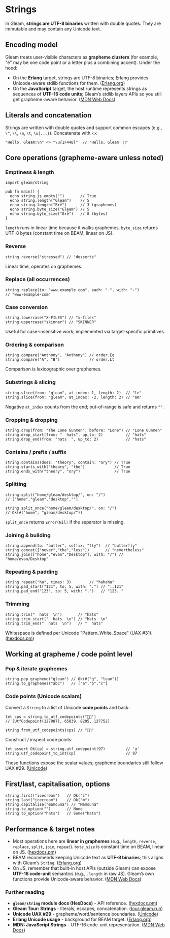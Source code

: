 # Strings

In Gleam, **strings are UTF-8 binaries** written with double quotes. They are immutable and may contain any Unicode text. 

## Encoding model 

Gleam treats user-visible characters as **grapheme clusters** (for example, "é" may be one code point or a letter plus a combining accent). Under the hood:

* On the **Erlang** target, strings are UTF-8 binaries; Erlang provides Unicode-aware stdlib functions for them. ([Erlang.org][3])
* On the **JavaScript** target, the host runtime represents strings as sequences of **UTF-16 code units**; Gleam’s stdlib layers APIs so you still get grapheme-aware behavior. ([MDN Web Docs][4])

## Literals and concatenation

Strings are written with double quotes and support common escapes (e.g., `\"`, `\\`, `\n`, `\t`, `\u{...}`). Concatenate with `<>`:

```gleam
"Hello, Gleam!\n" <> "\u{1F44B}"  // "Hello, Gleam! 👋"
```

## Core operations (grapheme-aware unless noted)

### Emptiness & length

```gleam
import gleam/string

pub fn main() {
  echo string.is_empty("")       // True
  echo string.length("Gleam")    // 5
  echo string.length("ß↑e̊")      // 3 (graphemes)
  echo string.byte_size("Gleam") // 5
  echo string.byte_size("ß↑e̊")   // 8 (bytes)
}
```

`length` runs in linear time because it walks graphemes. `byte_size` returns UTF-8 bytes (constant time on BEAM, linear on JS).

### Reverse

```gleam
string.reverse("stressed") // "desserts"
```

Linear time, operates on graphemes. 

### Replace (all occurrences)

```gleam
string.replace(in: "www.example.com", each: ".", with: "-")
// "www-example-com"
```

### Case conversion

```gleam
string.lowercase("X-FILES") // "x-files"
string.uppercase("skinner") // "SKINNER"
```

Useful for case-insensitive work; implemented via target-specific primitives. 

### Ordering & comparison

```gleam
string.compare("Anthony", "Anthony") // order.Eq
string.compare("A", "B")             // order.Lt
```

Comparison is lexicographic over graphemes.

### Substrings & slicing

```gleam
string.slice(from: "gleam", at_index: 1, length: 2)  // "le"
string.slice(from: "gleam", at_index: -2, length: 2) // "am"
```

Negative `at_index` counts from the end; out-of-range is safe and returns `""`.

### Cropping & dropping

```gleam
string.crop(from: "The Lone Gunmen", before: "Lone") // "Lone Gunmen"
string.drop_start(from: "  hats", up_to: 2)          // "hats"
string.drop_end(from: "hats  ", up_to: 2)            // "hats"
```

### Contains / prefix / suffix

```gleam
string.contains(does: "theory", contain: "ory") // True
string.starts_with("theory", "the")             // True
string.ends_with("theory", "ory")               // True
```

### Splitting

```gleam
string.split("home/gleam/desktop/", on: "/")
// ["home","gleam","desktop",""]

string.split_once("home/gleam/desktop/", on: "/")
// Ok(#("home", "gleam/desktop/"))
```

`split_once` returns `Error(Nil)` if the separator is missing.

### Joining & building

```gleam
string.append(to: "butter", suffix: "fly")  // "butterfly"
string.concat(["never","the","less"])       // "nevertheless"
string.join(["home","evan","Desktop"], with: "/") // "home/evan/Desktop"
```

### Repeating & padding

```gleam
string.repeat("ha", times: 3)        // "hahaha"
string.pad_start("121", to: 5, with: ".") // "..121"
string.pad_end("123", to: 5, with: ".")   // "123.."
```

### Trimming

```gleam
string.trim("  hats  \n")       // "hats"
string.trim_start("  hats  \n") // "hats  \n"
string.trim_end("  hats  \n")   // "  hats"
```

Whitespace is defined per Unicode "Pattern\_White\_Space" (UAX #31). ([hexdocs.pm][1])

## Working at grapheme / code point level

### Pop & iterate graphemes

```gleam
string.pop_grapheme("gleam") // Ok(#("g", "leam"))
string.to_graphemes("abc")   // ["a","b","c"]
```

### Code points (Unicode scalars)

Convert a `String` to a list of Unicode **code points** and back:

```gleam
let cps = string.to_utf_codepoints("🏳️‍🌈")
// [UtfCodepoint(127987), 65039, 8205, 127752]

string.from_utf_codepoints(cps) // "🏳️‍🌈"
```

Construct / inspect code points:

```gleam
let assert Ok(cp) = string.utf_codepoint(97)         // 'a'
string.utf_codepoint_to_int(cp)                      // 97
```

These functions expose the scalar values; grapheme boundaries still follow UAX #29. ([Unicode][2])

## First/last, capitalisation, options

```gleam
string.first("icecream")   // Ok("i")
string.last("icecream")    // Ok("m")
string.capitalise("mamouna") // "Mamouna"
string.to_option("")       // None
string.to_option("hats")   // Some("hats")
```

## Performance & target notes

* Most operations here are **linear in graphemes** (e.g., `length`, `reverse`, `replace`, `split`, `join`, `repeat`). `byte_size` is constant time on BEAM, linear on JS. ([hexdocs.pm][1])
* BEAM recommends keeping Unicode text as **UTF-8 binaries**; this aligns with Gleam’s `String`. ([Erlang.org][7])
* On JS, remember that built-in host APIs (outside Gleam) can expose **UTF-16 code-unit** semantics (e.g., `.length` in raw JS). Gleam’s own functions provide Unicode-aware behavior. ([MDN Web Docs][4])

### Further reading

* **`gleam/string` module docs (HexDocs)** - API reference. ([hexdocs.pm][1])
* **Gleam Tour: Strings** - literals, escapes, concatenation. ([tour.gleam.run][6])
* **Unicode UAX #29** - grapheme/word/sentence boundaries. ([Unicode][8])
* **Erlang Unicode usage** - background for BEAM target. ([Erlang.org][3])
* **MDN: JavaScript Strings** - UTF-16 code-unit representation. ([MDN Web Docs][4])

[1]: https://hexdocs.pm/gleam_stdlib/gleam/string.html?utm_source=chatgpt.com "gleam/string · gleam_stdlib · v0.63.0"
[2]: https://unicode.org/reports/tr29/?utm_source=chatgpt.com "UAX #29: Unicode Text Segmentation"
[3]: https://www.erlang.org/doc/apps/stdlib/unicode_usage.html?utm_source=chatgpt.com "Using Unicode in Erlang - stdlib v7.0.2"
[4]: https://developer.mozilla.org/en-US/docs/Web/JavaScript/Reference/Global_Objects/String?utm_source=chatgpt.com "String - JavaScript"
[5]: https://hexdocs.pm/gleam_stdlib/0.11.0/gleam/bit_string/?utm_source=chatgpt.com "gleam/bit_string - gleam_stdlib"
[6]: https://tour.gleam.run/basics/strings/?utm_source=chatgpt.com "Strings"
[7]: https://www.erlang.org/doc/apps/stdlib/unicode.html?utm_source=chatgpt.com "unicode - stdlib v7.0.3"
[8]: https://www.unicode.org/reports/tr29/tr29-32.html?utm_source=chatgpt.com "UAX #29: Unicode Text Segmentation"

